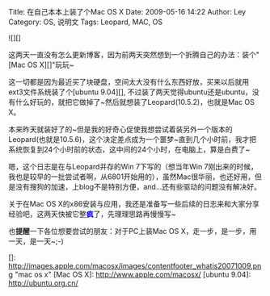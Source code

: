 Title: 在自己本本上装了个Mac OS X
Date: 2009-05-16 14:22
Author: Ley
Category: OS, 说明文
Tags: Leopard, MAC, OS

![][]

这两天一直没有怎么更新博客，因为前两天突然想到一个折腾自己的办法：装个"[Mac
OS X][]"玩玩\~

这一切都是因为最近买了块硬盘，空间太大没有什么东西好放，买来以后就用ext3文件系统装了个[ubuntu
9.04][],
不过装了两天觉得ubuntu还是ubuntu，没有什么好玩的，就把它做掉了\~然后就想装了Leopard(10.5.2)，也就是Mac
OS X。<!--more-->

本来昨天就装好了的\~但是我的好奇心促使我想尝试着装另外一个版本的Leopard(也就是10.5.6)，这个决定差点成为一个噩梦\~直到几个小时前，我才把系统恢复到24个小时前的状态，这中间的24个小时，在电脑上，算是白费了\~

嗯，这个日志是在与Leopard并存的Win 7下写的（想当年Win
7刚出来的时候，我也是较早的一批尝试者啊，从6801开始用的），虽然Mac很华丽，也还好用，但是没有搜狗的加速，上blog不是特别方便，and...还有些驱动的问题没有解决好。

关于在Mac OS
X的x86安装与应用，我还是准备写一些后续的日志来和大家分享经验吧，这两天快被它整<span style="color: #0000ff;">**疯**</span>了，先理理思路再慢慢写\~

也**提醒**一下各位想要尝试的朋友：对于PC上装Mac OS
X，走一步，是一步，用一天，是一天\~;-)

  []: http://images.apple.com/macosx/images/contentfooter_whatis20071009.png
    "mac os x"
  [Mac OS X]: http://www.apple.com/macosx/
  [ubuntu 9.04]: http://ubuntu.org.cn/
